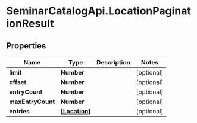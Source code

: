 # SeminarCatalogApi.LocationPaginationResult

## Properties
Name | Type | Description | Notes
------------ | ------------- | ------------- | -------------
**limit** | **Number** |  | [optional] 
**offset** | **Number** |  | [optional] 
**entryCount** | **Number** |  | [optional] 
**maxEntryCount** | **Number** |  | [optional] 
**entries** | [**[Location]**](Location.md) |  | [optional] 


